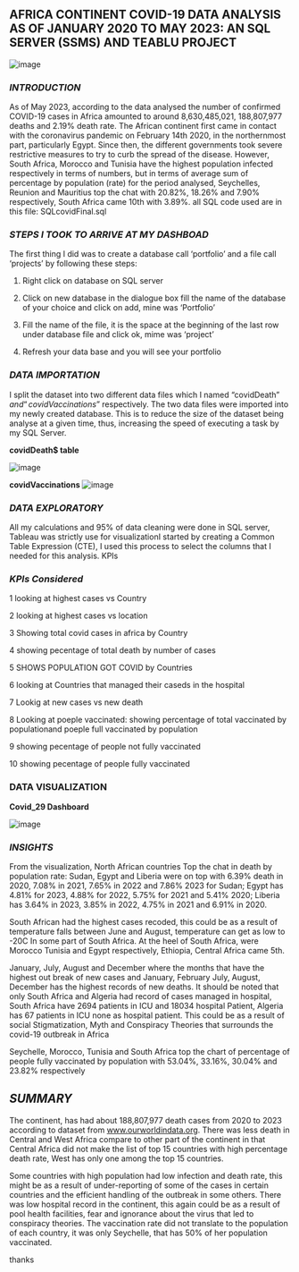 ## AFRICA CONTINENT COVID-19 DATA ANALYSIS AS OF JANUARY 2020 TO MAY 2023: AN SQL SERVER (SSMS) AND TEABLU PROJECT

![image](https://github.com/akpatiudo/africa-covid19-analysis/assets/118566096/21444d94-61ac-4851-9b7c-a8a6102d9a5e)

### *INTRODUCTION*
As of May 2023, according to the data analysed the number of confirmed COVID-19 cases in Africa amounted to around 8,630,485,021, 188,807,977 deaths and 2.19% death rate. The African continent first came in contact with the coronavirus pandemic on February 14th 2020, in the northernmost part, particularly Egypt. Since then, the different governments took severe restrictive measures to try to curb the spread of the disease. However, South Africa, Morocco and Tunisia have the highest population infected respectively in terms of numbers, but in terms of average sum of percentage by population (rate) for the period analysed, Seychelles, Reunion and Mauritius top the chat with 20.82%, 18.26% and 7.90% respectively, South Africa came 10th with 3.89%.
all SQL code used are in this file: SQLcovidFinal.sql

### *STEPS I TOOK TO ARRIVE AT MY DASHBOAD*

The first thing I did was to create a database call ‘portfolio’ and a file call ‘projects’ by following these steps:

1) Right click on database on SQL server

2) Click on new database in the dialogue box fill the name of the database of your choice and click on add, mine was ‘Portfolio’

3) Fill the name of the file, it is the space at the beginning of the last row under database file and click ok, mime was ‘project’

4) Refresh your data base and you will see your portfolio

### *DATA IMPORTATION*

I split the dataset into two different data files which I named “covidDeath$” and “covidVaccinations$” respectively. The two data files were imported into my newly created database. This is to reduce the size of the dataset being analyse at a given time, thus, increasing the speed of executing a task by my SQL Server.

**covidDeath$ table**

![image](https://github.com/akpatiudo/africa-covid19-analysis/assets/118566096/c2f10a36-0a08-497d-80f5-49c1bf49e638)

**covidVaccinations**
![image](https://github.com/akpatiudo/africa-covid19-analysis/assets/118566096/4605f261-5e69-449f-bcb9-6359fe9eb7fa)

### *DATA EXPLORATORY*

All my calculations and 95% of data cleaning were done in SQL server, Tableau was strictly use for visualizationI started by creating a Common Table Expression (CTE), I used this process to select the columns that I needed for this analysis.  KPIs

### *KPIs Considered*

1  looking at highest cases vs Country

2  looking at highest cases vs location

3  Showing total covid cases in africa by Country

4  showing pecentage of total death by number of cases

5  SHOWS POPULATION GOT COVID by Countries

6  looking at Countries that managed their caseds in the hospital

7  Lookig at new cases vs new death

8  Looking at poeple vaccinated: showing percentage of total vaccinated by populationand poeple full vaccinated by population

9  showing pecentage  of people not fully vaccinated

10  showing pecentage  of people fully vaccinated

### DATA VISUALIZATION 
**Covid_29 Dashboard**

![image](https://github.com/akpatiudo/africa-covid19-analysis/assets/118566096/64db9792-9311-46ac-a7f3-050f0536af7b)

### *INSIGHTS*

From the visualization, North African countries Top the chat in death by population rate: Sudan, Egypt and Liberia were on top with 6.39% death in 2020, 7.08% in 2021, 7.65% in 2022 and 7.86% 2023 for Sudan; Egypt has 4.81% for 2023, 4.88% for 2022, 5.75% for 2021 and 5.41% 2020; Liberia has 3.64% in 2023, 3.85% in 2022, 4.75% in 2021 and 6.91% in 2020.

South African had the highest cases recoded, this could be as a result of temperature falls between June and August, temperature can get as low to -20C In some part of South Africa. At the heel of South Africa, were Morocco Tunisia and Egypt respectively, Ethiopia, Central Africa came 5th.

January, July, August and December where the months that have the highest out break of new cases and January, February July, August, December has the highest records of new deaths. It should be noted that only South Africa and Algeria had record of cases managed in hospital, South Africa have 2694 patients in ICU and 18034 hospital Patient, Algeria has 67 patients in ICU none as hospital patient. This could be as a result of social Stigmatization, Myth and Conspiracy Theories that surrounds the covid-19 outbreak in Africa

Seychelle, Morocco, Tunisia and South Africa top the chart of percentage of people fully vaccinated by population with 53.04%, 33.16%, 30.04% and 23.82% respectively

## *SUMMARY*

The continent, has had about 188,807,977 death cases from 2020 to 2023 according to dataset from www.ourworldindata.org. There was less death in Central and West Africa compare to other part of the continent in that Central Africa did not make the list of top 15 countries with high percentage death rate, West has only one among the top 15 countries.

Some countries with high population had low infection and death rate, this might be as a result of under-reporting of some of the cases in certain countries and the efficient handling of the outbreak in some others. There was low hospital record in the continent, this again could be as a result of pool health facilities, fear and ignorance about the virus that led to conspiracy theories. The vaccination rate did not translate to the population of each country, it was only Seychelle, that has 50% of her population vaccinated.

thanks


